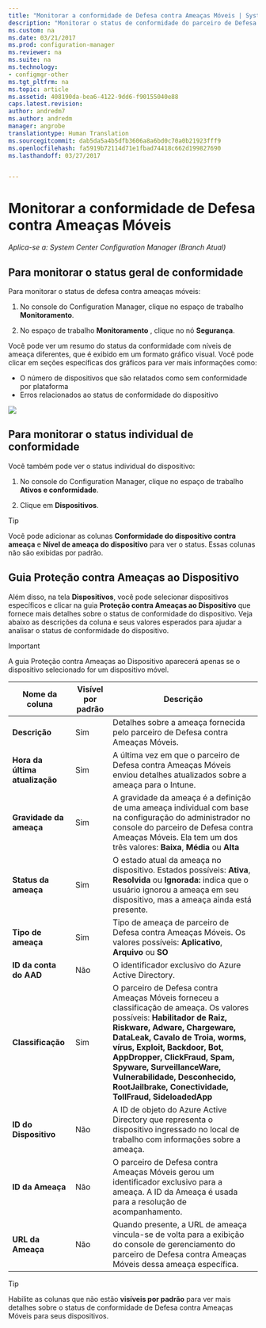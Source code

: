 ```yaml
---
title: "Monitorar a conformidade de Defesa contra Ameaças Móveis | System Center Configuration Manager"
description: "Monitorar o status de conformidade do parceiro de Defesa contra Ameaças Móveis no console do Configuration Manager"
ms.custom: na
ms.date: 03/21/2017
ms.prod: configuration-manager
ms.reviewer: na
ms.suite: na
ms.technology:
- configmgr-other
ms.tgt_pltfrm: na
ms.topic: article
ms.assetid: 408190da-bea6-4122-9dd6-f90155040e88
caps.latest.revision: 
author: andredm7
ms.author: andredm
manager: angrobe
translationtype: Human Translation
ms.sourcegitcommit: dab5da5a4b5dfb3606a8a6bd0c70a0b21923fff9
ms.openlocfilehash: fa5919b72114d71e1fbad74418c662d199827690
ms.lasthandoff: 03/27/2017


---
```


# <a name="monitor-mobile-threat-defense-compliance"></a>**Monitorar a conformidade de Defesa contra Ameaças Móveis**

*Aplica-se a: System Center Configuration Manager (Branch Atual)*

## <a name="to-monitor-the-overall-compliance-status"></a>Para monitorar o status geral de conformidade

Para monitorar o status de defesa contra ameaças móveis:

1.  No console do Configuration Manager, clique no espaço de trabalho **Monitoramento**.

2.  No espaço de trabalho **Monitoramento** , clique no nó **Segurança**.

Você pode ver um resumo do status da conformidade com níveis de ameaça diferentes, que é exibido em um formato gráfico visual. Você pode clicar em seções específicas dos gráficos para ver mais informações como: 

- O número de dispositivos que são relatados como sem conformidade por plataforma
- Erros relacionados ao status de conformidade do dispositivo

![](http://i.imgur.com/bmPsiWk.png)

## <a name="to-monitor-the-individual-compliance-status"></a>Para monitorar o status individual de conformidade

Você também pode ver o status individual do dispositivo:

1.  No console do Configuration Manager, clique no espaço de trabalho **Ativos e conformidade**.

2.  Clique em **Dispositivos**.

> [!TIP] 
> Você pode adicionar as colunas **Conformidade do dispositivo contra ameaça** e **Nível de ameaça do dispositivo** para ver o status. Essas colunas não são exibidas por padrão.

## <a name="device-threat-protection-tab"></a>Guia Proteção contra Ameaças ao Dispositivo

Além disso, na tela **Dispositivos**, você pode selecionar dispositivos específicos e clicar na guia **Proteção contra Ameaças ao Dispositivo** que fornece mais detalhes sobre o status de conformidade do dispositivo. Veja abaixo as descrições da coluna e seus valores esperados para ajudar a analisar o status de conformidade do dispositivo.

> [!IMPORTANT] 
> A guia Proteção contra Ameaças ao Dispositivo aparecerá apenas se o dispositivo selecionado for um dispositivo móvel.

|Nome da coluna|Visível por padrão|Descrição| 
|-|-|-|
|**Descrição**| Sim | Detalhes sobre a ameaça fornecida pelo parceiro de Defesa contra Ameaças Móveis. |
|**Hora da última atualização**| Sim | A última vez em que o parceiro de Defesa contra Ameaças Móveis enviou detalhes atualizados sobre a ameaça para o Intune. |
|**Gravidade da ameaça**| Sim | A gravidade da ameaça é a definição de uma ameaça individual com base na configuração do administrador no console do parceiro de Defesa contra Ameaças Móveis. Ela tem um dos três valores: **Baixa**, **Média** ou **Alta** |
|**Status da ameaça**| Sim | O estado atual da ameaça no dispositivo. Estados possíveis: **Ativa**, **Resolvida** ou **Ignorada:** indica que o usuário ignorou a ameaça em seu dispositivo, mas a ameaça ainda está presente. |
|**Tipo de ameaça**| Sim | Tipo de ameaça de parceiro de Defesa contra Ameaças Móveis. Os valores possíveis: **Aplicativo**, **Arquivo** ou **SO** |
|**ID da conta do AAD**| Não | O identificador exclusivo do Azure Active Directory. |
|**Classificação**| Sim | O parceiro de Defesa contra Ameaças Móveis forneceu a classificação de ameaça. Os valores possíveis: **Habilitador de Raiz, Riskware, Adware, Chargeware, DataLeak, Cavalo de Troia, worms, vírus, Exploit, Backdoor, Bot, AppDropper, ClickFraud, Spam, Spyware, SurveillanceWare, Vulnerabilidade, Desconhecido, RootJailbrake, Conectividade, TollFraud, SideloadedApp** |
|**ID do Dispositivo**| Não | A ID de objeto do Azure Active Directory que representa o dispositivo ingressado no local de trabalho com informações sobre a ameaça. |
|**ID da Ameaça**| Não | O parceiro de Defesa contra Ameaças Móveis gerou um identificador exclusivo para a ameaça. A ID da Ameaça é usada para a resolução de acompanhamento. |
|**URL da Ameaça**| Não | Quando presente, a URL de ameaça vincula-se de volta para a exibição do console de gerenciamento do parceiro de Defesa contra Ameaças Móveis dessa ameaça específica. |

> [!TIP] 
> Habilite as colunas que não estão **visíveis por padrão** para ver mais detalhes sobre o status de conformidade de Defesa contra Ameaças Móveis para seus dispositivos.
